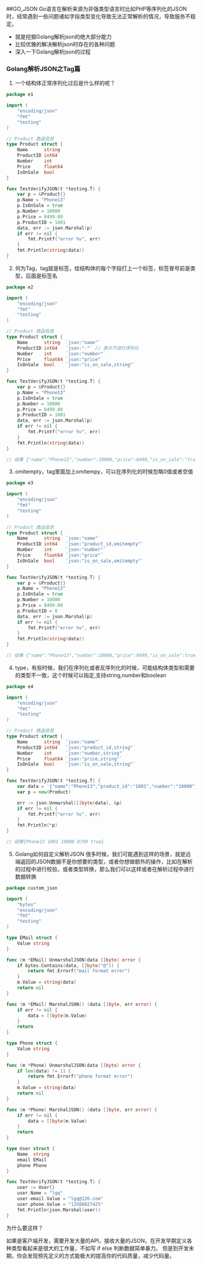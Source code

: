 ##GO_JSON
Go语言在解析来源为非强类型语言时比如PHP等序列化的JSON时，经常遇到一些问题诸如字段类型变化导致无法正常解析的情况，导致服务不稳定。

- 就是挖掘Golang解析json的绝大部分能力
- 比较优雅的解决解析json时存在的各种问题
- 深入一下Golang解析json的过程

### Golang解析JSON之Tag篇

1. 一个结构体正常序列化过后是什么样的呢？

```go
package e1

import (
	"encoding/json"
	"fmt"
	"testing"
)

// Product 商品信息
type Product struct {
	Name      string
	ProductID int64
	Number    int
	Price     float64
	IsOnSale  bool
}

func TestVerifyJSON(t *testing.T) {
	var p = &Product{}
	p.Name = "Phone13"
	p.IsOnSale = true
	p.Number = 10000
	p.Price = 8499.00
	p.ProductID = 1001
	data, err := json.Marshal(p)
	if err != nil {
		fmt.Printf("error %v", err)
	}
	fmt.Println(string(data))
}
```

2. 何为Tag，tag就是标签，给结构体的每个字段打上一个标签，标签冒号前是类型，后面是标签名

```go
package e2

import (
	"encoding/json"
	"fmt"
	"testing"
)

// Product 商品信息
type Product struct {
	Name      string  `json:"name"`
	ProductID int64   `json:"-"` // 表示不进行序列化
	Number    int     `json:"number"`
	Price     float64 `json:"price"`
	IsOnSale  bool    `json:"is_on_sale,string"`
}

func TestVerifyJSON(t *testing.T) {
	var p = &Product{}
	p.Name = "Phone13"
	p.IsOnSale = true
	p.Number = 10000
	p.Price = 8499.00
	p.ProductID = 1001
	data, err := json.Marshal(p)
	if err != nil {
		fmt.Printf("error %v", err)
	}
	fmt.Println(string(data))
}

// 结果 {"name":"Phone13","number":10000,"price":8499,"is_on_sale":"true"}
```

3. omitempty，tag里面加上omitempy，可以在序列化的时候忽略0值或者空值

```go
package e3

import (
	"encoding/json"
	"fmt"
	"testing"
)

// Product 商品信息
type Product struct {
	Name      string  `json:"name"`
	ProductID int64   `json:"product_id,omitempty"`
	Number    int     `json:"number"`
	Price     float64 `json:"price"`
	IsOnSale  bool    `json:"is_on_sale,omitempty"`
}

func TestVerifyJSON(t *testing.T) {
	var p = &Product{}
	p.Name = "Phone13"
	p.IsOnSale = true
	p.Number = 10000
	p.Price = 8499.00
	p.ProductID = 0
	data, err := json.Marshal(p)
	if err != nil {
		fmt.Printf("error %v", err)
	}
	fmt.Println(string(data))
}

// 结果 {"name":"Phone13","number":10000,"price":8499,"is_on_sale":true}
```

4. type，有些时候，我们在序列化或者反序列化的时候，可能结构体类型和需要的类型不一致，这个时候可以指定,支持string,number和boolean

```go
package e4

import (
	"encoding/json"
	"fmt"
	"testing"
)

// Product 商品信息
type Product struct {
	Name      string  `json:"name"`
	ProductID int64   `json:"product_id,string"`
	Number    int     `json:"number,string"`
	Price     float64 `json:"price,string"`
	IsOnSale  bool    `json:"is_on_sale,string"`
}

func TestVerifyJSON(t *testing.T) {
	var data = `{"name":"Phone13","product_id":"1001","number":"10000","price":"8799","is_on_sale":"true"}`
	var p = new(Product)

	err := json.Unmarshal([]byte(data), &p)
	if err != nil {
		fmt.Printf("error %v", err)
	}
	fmt.Println(*p)
}

// 结果{Phone13 1001 10000 8799 true}
```

5. Golang如何自定义解析JSON
很多时候，我们可能遇到这样的场景，就是远端返回的JSON数据不是你想要的类型，或者你想做额外的操作，比如在解析的过程中进行校验，或者类型转换，那么我们可以这样或者在解析过程中进行数据转换

```go
package custom_json

import (
	"bytes"
	"encoding/json"
	"fmt"
	"testing"
)

type EMail struct {
	Value string
}

func (m *EMail) UnmarshalJSON(data []byte) error {
	if bytes.Contains(data, []byte("@")) {
		return fmt.Errorf("mail format error")
	}
	m.Value = string(data)
	return nil
}

func (m *EMail) MarshalJSON() (data []byte, err error) {
	if err != nil {
		data = []byte(m.Value)
	}
	return
}

type Phone struct {
	Value string
}

func (m *Phone) UnmarshalJSON(data []byte) error {
	if len(data) != 11 {
		return fmt.Errorf("phone format error")
	}
	m.Value = string(data)
	return nil
}

func (m *Phone) MarshalJSON() (data []byte, err error) {
	if err != nil {
		data = []byte(m.Value)
	}
	return
}

type User struct {
	Name  string
	email EMail
	phone Phone
}

func TestVerifyJSON(t *testing.T) {
	user := User{}
	user.Name = "lgq"
	user.email.Value = "lgq@126.com"
	user.phone.Value = "13588827425"
	fmt.Println(json.Marshal(user))
}
```

为什么要这样？

如果是客户端开发，需要开发大量的API，接收大量的JSON，在开发早期定义各种类型看起来是很大的工作量，不如写 if else 判断数据简单暴力。
但是到开发末期，你会发现预先定义的方式能极大的提高你的代码质量，减少代码量。
